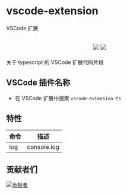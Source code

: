 # vscode-extension

VSCode 扩展

<h2 align="center">
  <a href="https://marketplace.visualstudio.com/items?itemName=biaov06.vscode-extension-ts"><img src="https://img.shields.io/badge/version-v1.0.3-blue" /></a>
  <a href="https://github.com/biaov/vscode-extension/tree/ts/LICENSE"><img src="https://img.shields.io/badge/license-MIT-green" /></a>
</h2>

关于 typescript 的 VSCode 扩展代码片段

## VSCode 插件名称

- 在 VSCode 扩展中搜索 `vscode-extension-ts`

## 特性

| 命令 | 描述        |
| ---- | ----------- |
| log  | console.log |

## 贡献者们

[![贡献者](https://contrib.rocks/image?repo=biaov/vscode-extension)](https://github.com/biaov/vscode-extension/graphs/contributors)
